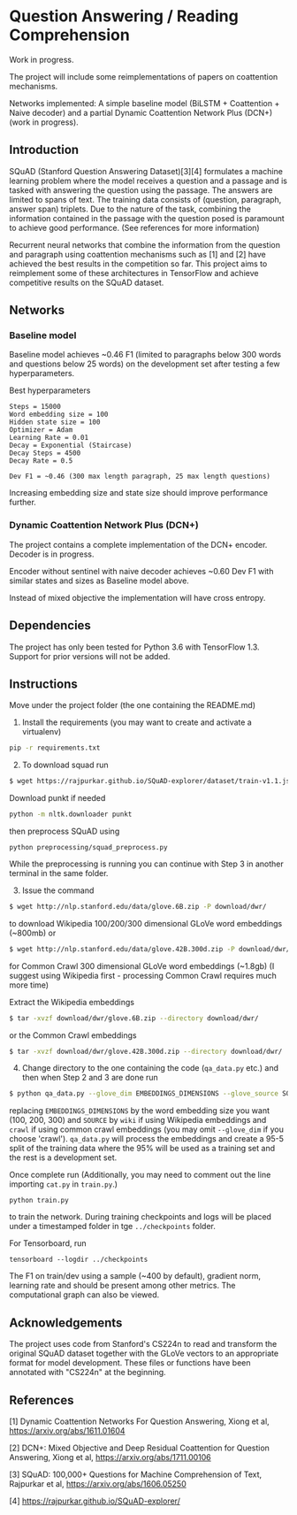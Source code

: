 Question Answering / Reading Comprehension
==========================================

Work in progress.

The project will include some reimplementations of papers on coattention mechanisms. 

Networks implemented: A simple baseline model (BiLSTM + Coattention + Naive decoder) and a partial Dynamic Coattention Network Plus (DCN+) (work in progress).

## Introduction

SQuAD (Stanford Question Answering Dataset)[3][4] formulates a machine learning problem where the model receives a question and a passage and is tasked with answering the question using the passage. The answers are limited to spans of text. The training data consists of (question, paragraph, answer span) triplets. Due to the nature of the task, combining the information contained in the passage with the question posed is paramount to achieve good performance. (See references for more information)

Recurrent neural networks that combine the information from the question and paragraph using coattention mechanisms such as [1] and [2] have achieved the best results in the competition so far. This project aims to reimplement some of these architectures in TensorFlow and achieve competitive results on the SQuAD dataset.

## Networks

### Baseline model
Baseline model achieves ~0.46 F1 (limited to paragraphs below 300 words and questions below 25 words) on the development set after testing a few hyperparameters.

Best hyperparameters
```
Steps = 15000
Word embedding size = 100
Hidden state size = 100
Optimizer = Adam
Learning Rate = 0.01
Decay = Exponential (Staircase)
Decay Steps = 4500
Decay Rate = 0.5

Dev F1 = ~0.46 (300 max length paragraph, 25 max length questions)
```
Increasing embedding size and state size should improve performance further.

### Dynamic Coattention Network Plus (DCN+)
The project contains a complete implementation of the DCN+ encoder. Decoder is in progress. 

Encoder without sentinel with naive decoder achieves ~0.60 Dev F1 with similar states and sizes as Baseline model above.

Instead of mixed objective the implementation will have cross entropy.

## Dependencies

The project has only been tested for Python 3.6 with TensorFlow 1.3. Support for prior versions will not be added.

## Instructions

Move under the project folder (the one containing the README.md)

1. Install the requirements (you may want to create and activate a virtualenv)
``` sh
pip -r requirements.txt
```

2. To download squad run
``` sh
$ wget https://rajpurkar.github.io/SQuAD-explorer/dataset/train-v1.1.json https://rajpurkar.github.io/SQuAD-explorer/dataset/dev-v1.1.json -P download/squad/
```
Download punkt if needed
``` sh
python -m nltk.downloader punkt
```
then preprocess SQuAD using
```
python preprocessing/squad_preprocess.py
```
While the preprocessing is running you can continue with Step 3 in another terminal in the same folder. 

3. Issue the command
``` sh
$ wget http://nlp.stanford.edu/data/glove.6B.zip -P download/dwr/
```
to download Wikipedia 100/200/300 dimensional GLoVe word embeddings (~800mb) or
``` sh
$ wget http://nlp.stanford.edu/data/glove.42B.300d.zip -P download/dwr/
```
for Common Crawl 300 dimensional GLoVe word embeddings (~1.8gb) (I suggest using Wikipedia first - processing Common Crawl requires much more time)

Extract the Wikipedia embeddings
``` sh
$ tar -xvzf download/dwr/glove.6B.zip --directory download/dwr/
```
or the Common Crawl embeddings
``` sh
$ tar -xvzf download/dwr/glove.42B.300d.zip --directory download/dwr/
```
4. Change directory to the one containing the code (`qa_data.py` etc.) and then when Step 2 and 3 are done run
``` sh
$ python qa_data.py --glove_dim EMBEDDINGS_DIMENSIONS --glove_source SOURCE
```
replacing `EMBEDDINGS_DIMENSIONS` by the word embedding size you want (100, 200, 300) and `SOURCE` by `wiki` if using Wikipedia embeddings and `crawl` if using common crawl embeddings (you may omit `--glove_dim` if you choose 'crawl'). `qa_data.py` will process the embeddings and create a 95-5 split of the training data where the 95% will be used as a training set and the rest is a development set.

Once complete run (Additionally, you may need to comment out the line importing `cat.py` in `train.py`.)
```
python train.py
```
to train the network. During training checkpoints and logs will be placed under a timestamped folder in tge `../checkpoints` folder.

For Tensorboard, run
```
tensorboard --logdir ../checkpoints
```
The F1 on train/dev using a sample (~400 by default), gradient norm, learning rate and should be present among other metrics. The computational graph can also be viewed.

## Acknowledgements

The project uses code from Stanford's CS224n to read and transform the original SQuAD dataset together with the GLoVe vectors to an appropriate format for model development. These files or functions have been annotated with "CS224n" at the beginning.

## References

[1] Dynamic Coattention Networks For Question Answering, Xiong et al, https://arxiv.org/abs/1611.01604

[2] DCN+: Mixed Objective and Deep Residual Coattention for Question Answering, Xiong et al, https://arxiv.org/abs/1711.00106

[3] SQuAD: 100,000+ Questions for Machine Comprehension of Text, Rajpurkar et al, https://arxiv.org/abs/1606.05250

[4] https://rajpurkar.github.io/SQuAD-explorer/
